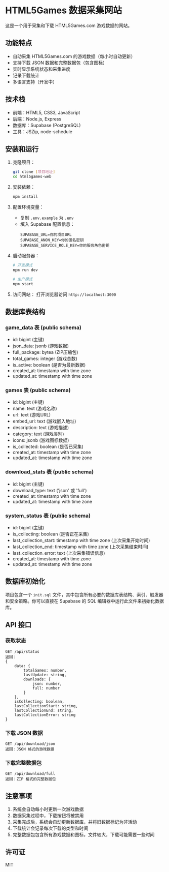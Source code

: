 # HTML5Games 数据采集网站

这是一个用于采集和下载 HTML5Games.com 游戏数据的网站。

## 功能特点

- 自动采集 HTML5Games.com 的游戏数据（每小时自动更新）
- 支持下载 JSON 数据和完整数据包（包含图标）
- 实时显示系统状态和采集进度
- 记录下载统计
- 多语言支持（开发中）

## 技术栈

- 前端：HTML5, CSS3, JavaScript
- 后端：Node.js, Express
- 数据库：Supabase (PostgreSQL)
- 工具：JSZip, node-schedule

## 安装和运行

1. 克隆项目：
   ```bash
   git clone [项目地址]
   cd html5games-web
   ```

2. 安装依赖：
   ```bash
   npm install
   ```

3. 配置环境变量：
   - 复制 `.env.example` 为 `.env`
   - 填入 Supabase 配置信息：
     ```
     SUPABASE_URL=你的项目URL
     SUPABASE_ANON_KEY=你的匿名密钥
     SUPABASE_SERVICE_ROLE_KEY=你的服务角色密钥
     ```

4. 启动服务器：
   ```bash
   # 开发模式
   npm run dev

   # 生产模式
   npm start
   ```

5. 访问网站：
   打开浏览器访问 `http://localhost:3000`

## 数据库表结构

### game_data 表 (public schema)
- id: bigint (主键)
- json_data: jsonb (游戏数据)
- full_package: bytea (ZIP压缩包)
- total_games: integer (游戏总数)
- is_active: boolean (是否为最新数据)
- created_at: timestamp with time zone
- updated_at: timestamp with time zone

### games 表 (public schema)
- id: bigint (主键)
- name: text (游戏名称)
- url: text (游戏URL)
- embed_url: text (游戏嵌入地址)
- description: text (游戏描述)
- category: text (游戏类别)
- icons: jsonb (游戏图标数据)
- is_collected: boolean (是否已采集)
- created_at: timestamp with time zone
- updated_at: timestamp with time zone

### download_stats 表 (public schema)
- id: bigint (主键)
- download_type: text ('json' 或 'full')
- created_at: timestamp with time zone
- updated_at: timestamp with time zone

### system_status 表 (public schema)
- id: bigint (主键)
- is_collecting: boolean (是否正在采集)
- last_collection_start: timestamp with time zone (上次采集开始时间)
- last_collection_end: timestamp with time zone (上次采集结束时间)
- last_collection_error: text (上次采集错误信息)
- created_at: timestamp with time zone
- updated_at: timestamp with time zone

## 数据库初始化

项目包含一个 `init.sql` 文件，其中包含所有必要的数据库表结构、索引、触发器和安全策略。你可以直接在 Supabase 的 SQL 编辑器中运行此文件来初始化数据库。

## API 接口

### 获取状态
```
GET /api/status
返回：
{
    data: {
        totalGames: number,
        lastUpdate: string,
        downloads: {
            json: number,
            full: number
        }
    },
    isCollecting: boolean,
    lastCollectionStart: string,
    lastCollectionEnd: string,
    lastCollectionError: string
}
```

### 下载 JSON 数据
```
GET /api/download/json
返回：JSON 格式的游戏数据
```

### 下载完整数据包
```
GET /api/download/full
返回：ZIP 格式的完整数据包
```

## 注意事项

1. 系统会自动每小时更新一次游戏数据
2. 数据采集过程中，下载按钮将被禁用
3. 采集完成后，系统会自动更新数据库，并将旧数据标记为非活动
4. 下载统计会记录每次下载的类型和时间
5. 完整数据包包含所有游戏数据和图标，文件较大，下载可能需要一些时间

## 许可证

MIT